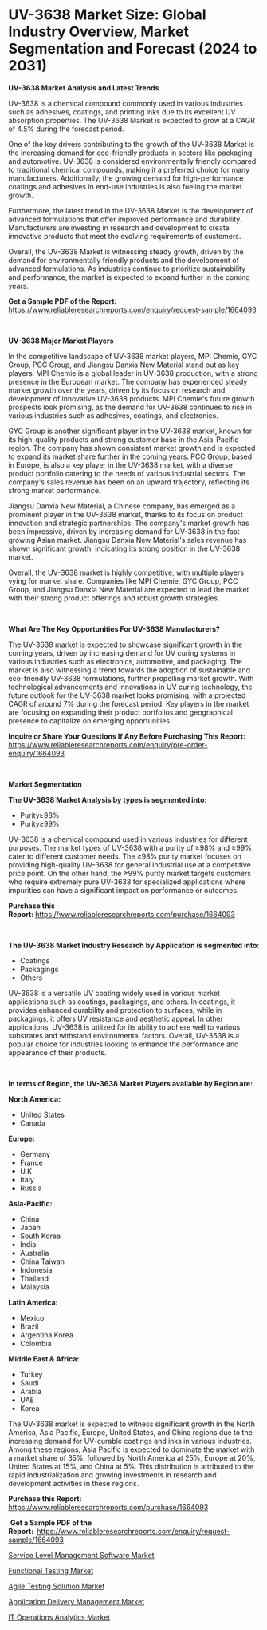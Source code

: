 <p><h1>UV-3638 Market Size: Global Industry Overview, Market Segmentation and Forecast (2024 to 2031)</h1></p><p><strong>UV-3638 Market Analysis and Latest Trends</strong></p>
<p><p>UV-3638 is a chemical compound commonly used in various industries such as adhesives, coatings, and printing inks due to its excellent UV absorption properties. The UV-3638 Market is expected to grow at a CAGR of 4.5% during the forecast period. </p><p>One of the key drivers contributing to the growth of the UV-3638 Market is the increasing demand for eco-friendly products in sectors like packaging and automotive. UV-3638 is considered environmentally friendly compared to traditional chemical compounds, making it a preferred choice for many manufacturers. Additionally, the growing demand for high-performance coatings and adhesives in end-use industries is also fueling the market growth.</p><p>Furthermore, the latest trend in the UV-3638 Market is the development of advanced formulations that offer improved performance and durability. Manufacturers are investing in research and development to create innovative products that meet the evolving requirements of customers.</p><p>Overall, the UV-3638 Market is witnessing steady growth, driven by the demand for environmentally friendly products and the development of advanced formulations. As industries continue to prioritize sustainability and performance, the market is expected to expand further in the coming years.</p></p>
<p><strong>Get a Sample PDF of the Report:&nbsp;</strong> <a href="https://www.reliableresearchreports.com/enquiry/request-sample/1664093">https://www.reliableresearchreports.com/enquiry/request-sample/1664093</a></p>
<p>&nbsp;</p>
<p><strong>UV-3638 Major Market Players</strong></p>
<p><p>In the competitive landscape of UV-3638 market players, MPI Chemie, GYC Group, PCC Group, and Jiangsu Danxia New Material stand out as key players. MPI Chemie is a global leader in UV-3638 production, with a strong presence in the European market. The company has experienced steady market growth over the years, driven by its focus on research and development of innovative UV-3638 products. MPI Chemie's future growth prospects look promising, as the demand for UV-3638 continues to rise in various industries such as adhesives, coatings, and electronics.</p><p>GYC Group is another significant player in the UV-3638 market, known for its high-quality products and strong customer base in the Asia-Pacific region. The company has shown consistent market growth and is expected to expand its market share further in the coming years. PCC Group, based in Europe, is also a key player in the UV-3638 market, with a diverse product portfolio catering to the needs of various industrial sectors. The company's sales revenue has been on an upward trajectory, reflecting its strong market performance.</p><p>Jiangsu Danxia New Material, a Chinese company, has emerged as a prominent player in the UV-3638 market, thanks to its focus on product innovation and strategic partnerships. The company's market growth has been impressive, driven by increasing demand for UV-3638 in the fast-growing Asian market. Jiangsu Danxia New Material's sales revenue has shown significant growth, indicating its strong position in the UV-3638 market.</p><p>Overall, the UV-3638 market is highly competitive, with multiple players vying for market share. Companies like MPI Chemie, GYC Group, PCC Group, and Jiangsu Danxia New Material are expected to lead the market with their strong product offerings and robust growth strategies.</p></p>
<p>&nbsp;</p>
<p><strong>What Are The Key Opportunities For UV-3638 Manufacturers?</strong></p>
<p><p>The UV-3638 market is expected to showcase significant growth in the coming years, driven by increasing demand for UV curing systems in various industries such as electronics, automotive, and packaging. The market is also witnessing a trend towards the adoption of sustainable and eco-friendly UV-3638 formulations, further propelling market growth. With technological advancements and innovations in UV curing technology, the future outlook for the UV-3638 market looks promising, with a projected CAGR of around 7% during the forecast period. Key players in the market are focusing on expanding their product portfolios and geographical presence to capitalize on emerging opportunities.</p></p>
<p><strong>Inquire or Share Your Questions If Any Before Purchasing This Report:</strong> <a href="https://www.reliableresearchreports.com/enquiry/pre-order-enquiry/1664093">https://www.reliableresearchreports.com/enquiry/pre-order-enquiry/1664093</a></p>
<p>&nbsp;</p>
<p><strong>Market Segmentation</strong></p>
<p><strong>The UV-3638 Market Analysis by types is segmented into:</strong></p>
<p><ul><li>Purity≥98%</li><li>Purity≥99%</li></ul></p>
<p><p>UV-3638 is a chemical compound used in various industries for different purposes. The market types of UV-3638 with a purity of ≥98% and ≥99% cater to different customer needs. The ≥98% purity market focuses on providing high-quality UV-3638 for general industrial use at a competitive price point. On the other hand, the ≥99% purity market targets customers who require extremely pure UV-3638 for specialized applications where impurities can have a significant impact on performance or outcomes.</p></p>
<p><strong>Purchase this Report:&nbsp;</strong><a href="https://www.reliableresearchreports.com/purchase/1664093">https://www.reliableresearchreports.com/purchase/1664093</a></p>
<p>&nbsp;</p>
<p><strong>The UV-3638 Market Industry Research by Application is segmented into:</strong></p>
<p><ul><li>Coatings</li><li>Packagings</li><li>Others</li></ul></p>
<p><p>UV-3638 is a versatile UV coating widely used in various market applications such as coatings, packagings, and others. In coatings, it provides enhanced durability and protection to surfaces, while in packagings, it offers UV resistance and aesthetic appeal. In other applications, UV-3638 is utilized for its ability to adhere well to various substrates and withstand environmental factors. Overall, UV-3638 is a popular choice for industries looking to enhance the performance and appearance of their products.</p></p>
<p>&nbsp;</p>
<p><strong>In terms of Region, the UV-3638 Market Players available by Region are:</strong></p>
<p>
    <p> <strong> North America: </strong>
        <ul>
            <li>United States</li>
            <li>Canada</li>
        </ul>
        </p> 
    <p> <strong> Europe: </strong>
        <ul>
            <li>Germany</li>
            <li>France</li>
            <li>U.K.</li>
            <li>Italy</li>
            <li>Russia</li>
        </ul>
        </p> 
    <p> <strong> Asia-Pacific: </strong>
        <ul>
            <li>China</li>
            <li>Japan</li>
            <li>South Korea</li>
            <li>India</li>
            <li>Australia</li>
            <li>China Taiwan</li>
            <li>Indonesia</li>
            <li>Thailand</li>
            <li>Malaysia</li>
        </ul>
        </p> 
    <p> <strong> Latin America: </strong>
        <ul>
            <li>Mexico</li>
            <li>Brazil</li>
            <li>Argentina Korea</li>
            <li>Colombia</li>
        </ul>
        </p> 
    <p> <strong> Middle East & Africa: </strong>
        <ul>
            <li>Turkey</li>
            <li>Saudi</li>
            <li>Arabia</li>
            <li>UAE</li>
            <li>Korea</li>
        </ul>
    </p>
    </p>
<p><p>The UV-3638 market is expected to witness significant growth in the North America, Asia Pacific, Europe, United States, and China regions due to the increasing demand for UV-curable coatings and inks in various industries. Among these regions, Asia Pacific is expected to dominate the market with a market share of 35%, followed by North America at 25%, Europe at 20%, United States at 15%, and China at 5%. This distribution is attributed to the rapid industrialization and growing investments in research and development activities in these regions.</p></p>
<p><strong>Purchase this Report: </strong><a href="https://www.reliableresearchreports.com/purchase/1664093">https://www.reliableresearchreports.com/purchase/1664093</a></p>
<p>&nbsp;<strong>Get a Sample PDF of the Report:&nbsp;&nbsp;</strong><a href="https://www.reliableresearchreports.com/enquiry/request-sample/1664093">https://www.reliableresearchreports.com/enquiry/request-sample/1664093</a></p>
<p><strong></strong></p>
<p><p><a href="https://medium.com/@petrawillms/service-level-management-software-market-trends-forecast-and-competitive-analysis-to-2031-fbac3774efaf">Service Level Management Software Market</a></p><p><a href="https://medium.com/@petrawillms/functional-testing-market-furnishes-information-on-market-share-market-trends-and-market-growth-852fd195fdc7">Functional Testing Market</a></p><p><a href="https://medium.com/@petrawillms/agile-testing-solution-market-comprehensive-assessment-by-type-application-and-geography-9ee1916cb3af">Agile Testing Solution Market</a></p><p><a href="https://medium.com/@petrawillms/application-delivery-management-market-exploring-market-share-market-trends-and-future-growth-f61f86992499">Application Delivery Management Market</a></p><p><a href="https://medium.com/@petrawillms/it-operations-analytics-market-trends-forecast-and-competitive-analysis-to-2031-26abcf61b754">IT Operations Analytics Market</a></p></p>